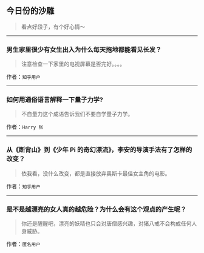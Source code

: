 ## 今日份的沙雕

> 看点好段子，有个好心情～


 
---

### 男生家里很少有女生出入为什么每天拖地都能看见长发？

> 注意检查一下家里的电视屏幕是否完好。。。。


作者：`知乎用户`

---

### 如何用通俗语言解释一下量子力学?

> 不自量力这个成语告诉我们不要自学量子力学。


作者：`Harry 张`

---

### 从《断背山》到《少年 Pi 的奇幻漂流》，李安的导演手法有了怎样的改变？

> 依我看，没什么改变，都是直接放弃奥斯卡最佳女主角的电影。


作者：`知乎用户`

---

### 是不是越漂亮的女人真的越危险？为什么会有这个观点的产生呢？

> 你还是醒醒吧，漂亮的妖精也只会对唐僧感兴趣，对猪八戒不会构成任何人身威胁。


作者：`匿名用户`